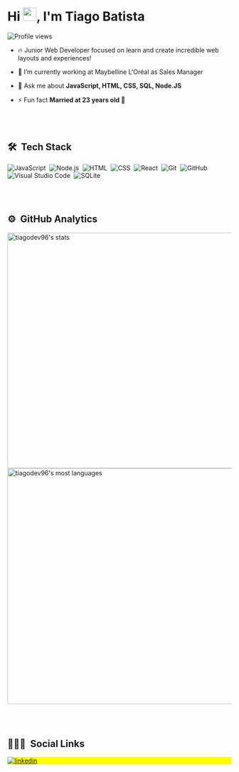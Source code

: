 <h1 align="left">Hi <img src="https://raw.githubusercontent.com/kaueMarques/kaueMarques/master/hi.gif" width="30px">, I'm Tiago Batista</h1>
<p align="left"> <img src="https://komarev.com/ghpvc/?username=tiagodev96&color=yellow" alt="Profile views" /> </p>

- 🔥 Junior Web Developer focused on learn and create incredible web layouts and experiences! 

- 🔭 I’m currently working at Maybelline L'Oréal as Sales Manager

<!-- - 👨‍💻 All of my projects are available at [maykbrito.dev](https://maykbrito.dev) ACRESCENTAR SITE DE PORTFÓLIO QUANDO ESTIVER PRONTO -->

- 💬 Ask me about **JavaScript, HTML, CSS, SQL, Node.JS**

- ⚡ Fun fact **Married at 23 years old 💍**

<br><br>

## 🛠 &nbsp;Tech Stack

![JavaScript](https://img.shields.io/badge/-JavaScript-05122A?style=flat&logo=javascript)&nbsp;
![Node.js](https://img.shields.io/badge/-Node.js-05122A?style=flat&logo=node.js)&nbsp;
![HTML](https://img.shields.io/badge/-HTML-05122A?style=flat&logo=HTML5)&nbsp;
![CSS](https://img.shields.io/badge/-CSS-05122A?style=flat&logo=CSS3&logoColor=1572B6)&nbsp;
![React](https://img.shields.io/badge/-React-05122A?style=flat&logo=react)&nbsp;
![Git](https://img.shields.io/badge/-Git-05122A?style=flat&logo=git)&nbsp;
![GitHub](https://img.shields.io/badge/-GitHub-05122A?style=flat&logo=github)&nbsp;
![Visual Studio Code](https://img.shields.io/badge/-Visual%20Studio%20Code-05122A?style=flat&logo=visual-studio-code&logoColor=007ACC)&nbsp;
![SQLite](https://img.shields.io/badge/-SQLite-05122A?style=flat&logo=sqlite)&nbsp;

<br><br>

## ⚙️ &nbsp;GitHub Analytics

<p align="left">
<img width="530em" src="https://github-readme-stats.vercel.app/api?username=tiagodev96&show_icons=true&theme=vision-friendly-dark" alt="tiagodev96's stats"/>
<img width="530em" src="https://github-readme-stats.vercel.app/api/top-langs/?username=tiagodev96&layout=compact&theme=vision-friendly-dark" alt="tiagodev96's most languages"/>
</p>

<br><br>

## 👨🏽‍🦲 &nbsp;Social Links

<p align="left" style="background:yellow">
<a href="https://www.linkedin.com/in/tiagocb96/" target="_blank">
  <img align="center" src="https://img.shields.io/badge/LinkedIn-0077B5?style=for-the-badge&logo=linkedin&logoColor=white" alt="linkedin"/>
</a>
<!-- ADICIONAR INSTAGRAM QUANDO TIVER CRIADO O PROFISSIONAL <a href="https://instagram.com/maykbrito" target="_blank">
 <img align="center" src="https://img.shields.io/badge/-maykbrito-05122A?style=flat&logo=instagram" alt="instagram"/>
</a> -->
</p>
